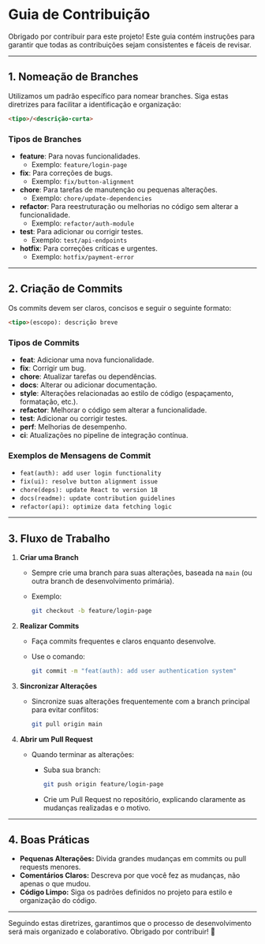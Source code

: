 # Guia de Contribuição

Obrigado por contribuir para este projeto! Este guia contém instruções para garantir que todas as contribuições sejam consistentes e fáceis de revisar.

---

## **1. Nomeação de Branches**

Utilizamos um padrão específico para nomear branches. Siga estas diretrizes para facilitar a identificação e organização:

```html
<tipo>/<descrição-curta>
```

### **Tipos de Branches**

- **feature**: Para novas funcionalidades.
  - Exemplo: `feature/login-page`
- **fix**: Para correções de bugs.
  - Exemplo: `fix/button-alignment`
- **chore**: Para tarefas de manutenção ou pequenas alterações.
  - Exemplo: `chore/update-dependencies`
- **refactor**: Para reestruturação ou melhorias no código sem alterar a funcionalidade.
  - Exemplo: `refactor/auth-module`
- **test**: Para adicionar ou corrigir testes.
  - Exemplo: `test/api-endpoints`
- **hotfix**: Para correções críticas e urgentes.
  - Exemplo: `hotfix/payment-error`

---

## **2. Criação de Commits**

Os commits devem ser claros, concisos e seguir o seguinte formato:

```html
<tipo>(escopo): descrição breve
```

### **Tipos de Commits**

- **feat**: Adicionar uma nova funcionalidade.
- **fix**: Corrigir um bug.
- **chore**: Atualizar tarefas ou dependências.
- **docs**: Alterar ou adicionar documentação.
- **style**: Alterações relacionadas ao estilo de código (espaçamento, formatação, etc.).
- **refactor**: Melhorar o código sem alterar a funcionalidade.
- **test**: Adicionar ou corrigir testes.
- **perf**: Melhorias de desempenho.
- **ci**: Atualizações no pipeline de integração contínua.

### **Exemplos de Mensagens de Commit**

- `feat(auth): add user login functionality`
- `fix(ui): resolve button alignment issue`
- `chore(deps): update React to version 18`
- `docs(readme): update contribution guidelines`
- `refactor(api): optimize data fetching logic`

---

## **3. Fluxo de Trabalho**

1. **Criar uma Branch**
   - Sempre crie uma branch para suas alterações, baseada na `main` (ou outra branch de desenvolvimento primária).
   - Exemplo:

     ```bash
     git checkout -b feature/login-page
     ```

2. **Realizar Commits**
   - Faça commits frequentes e claros enquanto desenvolve.
   - Use o comando:

     ```bash
     git commit -m "feat(auth): add user authentication system"
     ```

3. **Sincronizar Alterações**
   - Sincronize suas alterações frequentemente com a branch principal para evitar conflitos:

     ```bash
     git pull origin main
     ```

4. **Abrir um Pull Request**
   - Quando terminar as alterações:
     - Suba sua branch:

       ```bash
       git push origin feature/login-page
       ```

     - Crie um Pull Request no repositório, explicando claramente as mudanças realizadas e o motivo.

---

## **4. Boas Práticas**

- **Pequenas Alterações:** Divida grandes mudanças em commits ou pull requests menores.
- **Comentários Claros:** Descreva por que você fez as mudanças, não apenas o que mudou.
- **Código Limpo:** Siga os padrões definidos no projeto para estilo e organização do código.

---

Seguindo estas diretrizes, garantimos que o processo de desenvolvimento será mais organizado e colaborativo. Obrigado por contribuir! 🚀
